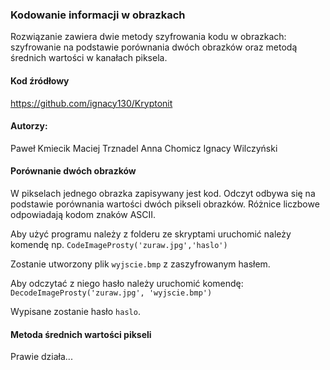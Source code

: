 ### Kodowanie informacji w obrazkach

Rozwiązanie zawiera dwie metody szyfrowania kodu w obrazkach: szyfrowanie na podstawie porównania dwóch obrazków oraz metodą średnich wartości w kanałach piksela.

#### Kod źródłowy
https://github.com/ignacy130/Kryptonit

#### Autorzy:
Paweł Kmiecik
Maciej Trznadel
Anna Chomicz
Ignacy Wilczyński

#### Porównanie dwóch obrazków
W pikselach jednego obrazka zapisywany jest kod. Odczyt odbywa się na podstawie porównania wartości dwóch pikseli obrazków. Różnice liczbowe odpowiadają kodom znaków ASCII.

Aby użyć programu należy z folderu ze skryptami uruchomić należy komendę np.
`CodeImageProsty('zuraw.jpg','haslo')`

Zostanie utworzony plik `wyjscie.bmp` z zaszyfrowanym hasłem.

Aby odczytać z niego hasło należy uruchomić komendę:
`DecodeImageProsty('zuraw.jpg', 'wyjscie.bmp')`

Wypisane zostanie hasło `haslo`.

#### Metoda średnich wartości pikseli
Prawie działa...
